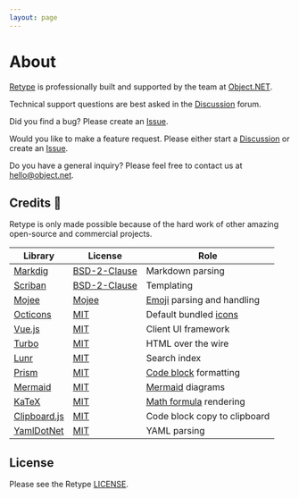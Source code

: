 ```yaml
---
layout: page
---
```


# About

[Retype](https://retype.com/) is professionally built and supported by the team at [Object.NET](https://object.net).

Technical support questions are best asked in the [Discussion](https://github.com/retypeapp/retype/discussions) forum.

Did you find a bug? Please create an [Issue](https://github.com/retypeapp/retype/issues).

Would you like to make a feature request. Please either start a [Discussion](https://github.com/retypeapp/retype/discussions) or create an [Issue](https://github.com/retypeapp/retype/issues).

Do you have a general inquiry? Please feel free to contact us at [hello@object.net](mailto:hello@object.net).

## Credits :clap:

Retype is only made possible because of the hard work of other amazing open-source and commercial projects.

| Library                                                  | License                                                                    | Role                                                                  |
| -------------------------------------------------------- | -------------------------------------------------------------------------- | --------------------------------------------------------------------- |
| [Markdig](https://github.com/xoofx/markdig)              | [BSD-2-Clause](https://github.com/xoofx/markdig/blob/master/license.txt)   | Markdown parsing                                                      |
| [Scriban](https://github.com/scriban/scriban)            | [BSD-2-Clause](https://github.com/scriban/scriban/blob/master/license.txt) | Templating                                                            |
| [Mojee](https://mojee.io)                                | [Mojee](https://docs.mojee.io/license/)                                    | [Emoji](components/emoji.md) parsing and handling                     |
| [Octicons](https://octicons-primer.vercel.app/octicons/) | [MIT](https://github.com/primer/octicons/blob/main/LICENSE)                | Default bundled [icons](components/icon.md)                           |
| [Vue.js](https://vuejs.org/)                             | [MIT](https://github.com/vuejs/vue/blob/dev/LICENSE)                       | Client UI framework                                                   |
| [Turbo](https://turbo.hotwired.dev/)                     | [MIT](https://github.com/hotwired/turbo/blob/main/MIT-LICENSE)             | HTML over the wire                                                    |
| [Lunr](http://lunrjs.com/)                               | [MIT](https://github.com/olivernn/lunr.js/blob/master/LICENSE)             | Search index                                                          |
| [Prism](https://prismjs.com/)                            | [MIT](https://github.com/PrismJS/prism/blob/master/LICENSE)                | [Code block](components/code-block.md#syntax-highlighting) formatting |
| [Mermaid](https://mermaid-js.github.io/mermaid/)         | [MIT](https://github.com/mermaid-js/mermaid/blob/develop/LICENSE)          | [Mermaid](components/mermaid.md) diagrams                             |
| [KaTeX](https://github.com/KaTeX/KaTeX)                  | [MIT](https://github.com/KaTeX/KaTeX/blob/master/LICENSE)                  | [Math formula](components/math-formula.md) rendering                  |
| [Clipboard.js](https://clipboardjs.com)                  | [MIT](https://clipboardjs.com/)                                            | Code block copy to clipboard                                          |
| [YamlDotNet](https://github.com/aaubry/YamlDotNet)       | [MIT](https://github.com/aaubry/YamlDotNet/blob/master/LICENSE.txt)        | YAML parsing                                                          |

## License

Please see the Retype [LICENSE](LICENSE.md).